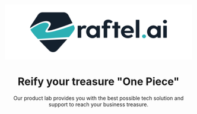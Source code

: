 <p align="center">
  <a href=#">
    <img src="https://github.com/rafteldotai/.github/blob/master/profile/opaque.png">
  </a>
</p>

<h1 align="center">Reify your treasure "One Piece"</h1>
<p align="center"> Our product lab provides you with the best possible tech solution and support to reach your business treasure.</p>

